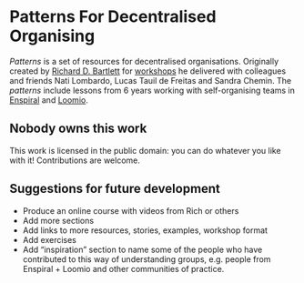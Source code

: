 # Patterns For Decentralised Organising

*Patterns* is a set of resources for decentralised organisations. Originally created by [Richard D. Bartlett](http://richdecibels.com) for [workshops](http://richdecibels.com/workshops) he delivered with colleagues and friends Nati Lombardo, Lucas Tauil de Freitas and Sandra Chemin. The *patterns* include lessons from 6 years working with self-organising teams in [Enspiral](http://enspiral.com) and [Loomio](http://loomio.org).

## Nobody owns this work

This work is licensed in the public domain: you can do whatever you like with it! Contributions are welcome.

## Suggestions for future development

* Produce an online course with videos from Rich or others
* Add more sections
* Add links to more resources, stories, examples, workshop format
* Add exercises
* Add “inspiration” section to name some of the people who have contributed to this way of understanding groups, e.g. people from Enspiral + Loomio and other communities of practice.



